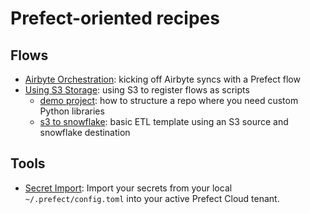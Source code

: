 # Prefect-oriented recipes

## Flows
- [Airbyte Orchestration](airbyte-orchestration): kicking off Airbyte syncs with a Prefect flow
- [Using S3 Storage](s3-storage): using S3 to register flows as scripts 
    - [demo project](s3-storage/demo-project):  how to structure a repo where you need custom Python libraries
    - [s3 to snowflake](s3-storage/s3-to-snowflake): basic ETL template using an S3 source and snowflake destination


## Tools
- [Secret Import](tools/import-secrets-to-cloud/): Import your secrets from your local `~/.prefect/config.toml` into your active Prefect Cloud tenant.